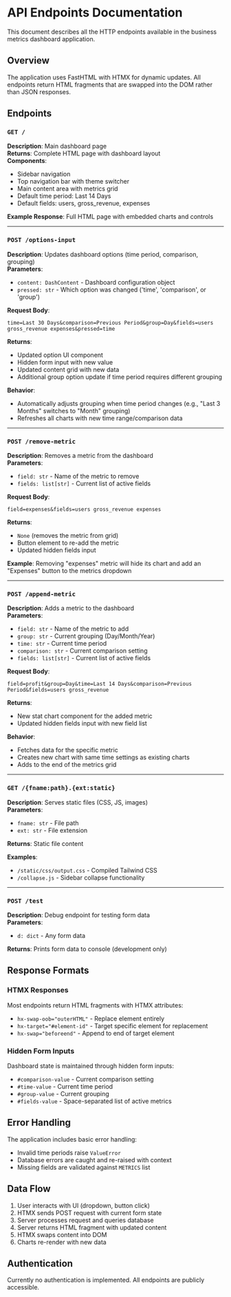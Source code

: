 # API Endpoints Documentation

This document describes all the HTTP endpoints available in the business metrics dashboard application.

## Overview

The application uses FastHTML with HTMX for dynamic updates. All endpoints return HTML fragments that are swapped into the DOM rather than JSON responses.

## Endpoints

### `GET /`
**Description**: Main dashboard page  
**Returns**: Complete HTML page with dashboard layout  
**Components**:
- Sidebar navigation
- Top navigation bar with theme switcher
- Main content area with metrics grid
- Default time period: Last 14 Days
- Default fields: users, gross_revenue, expenses

**Example Response**: Full HTML page with embedded charts and controls

---

### `POST /options-input`
**Description**: Updates dashboard options (time period, comparison, grouping)  
**Parameters**:
- `content: DashContent` - Dashboard configuration object
- `pressed: str` - Which option was changed ('time', 'comparison', or 'group')

**Request Body**:
```
time=Last 30 Days&comparison=Previous Period&group=Day&fields=users gross_revenue expenses&pressed=time
```

**Returns**: 
- Updated option UI component
- Hidden form input with new value
- Updated content grid with new data
- Additional group option update if time period requires different grouping

**Behavior**:
- Automatically adjusts grouping when time period changes (e.g., "Last 3 Months" switches to "Month" grouping)
- Refreshes all charts with new time range/comparison data

---

### `POST /remove-metric`
**Description**: Removes a metric from the dashboard  
**Parameters**:
- `field: str` - Name of the metric to remove
- `fields: list[str]` - Current list of active fields

**Request Body**:
```
field=expenses&fields=users gross_revenue expenses
```

**Returns**:
- `None` (removes the metric from grid)
- Button element to re-add the metric
- Updated hidden fields input

**Example**: Removing "expenses" metric will hide its chart and add an "Expenses" button to the metrics dropdown

---

### `POST /append-metric`
**Description**: Adds a metric to the dashboard  
**Parameters**:
- `field: str` - Name of the metric to add
- `group: str` - Current grouping (Day/Month/Year)
- `time: str` - Current time period
- `comparison: str` - Current comparison setting
- `fields: list[str]` - Current list of active fields

**Request Body**:
```
field=profit&group=Day&time=Last 14 Days&comparison=Previous Period&fields=users gross_revenue
```

**Returns**:
- New stat chart component for the added metric
- Updated hidden fields input with new field list

**Behavior**:
- Fetches data for the specific metric
- Creates new chart with same time settings as existing charts
- Adds to the end of the metrics grid

---

### `GET /{fname:path}.{ext:static}`
**Description**: Serves static files (CSS, JS, images)  
**Parameters**:
- `fname: str` - File path
- `ext: str` - File extension

**Returns**: Static file content

**Examples**:
- `/static/css/output.css` - Compiled Tailwind CSS
- `/collapse.js` - Sidebar collapse functionality

---

### `POST /test`
**Description**: Debug endpoint for testing form data  
**Parameters**:
- `d: dict` - Any form data

**Returns**: Prints form data to console (development only)

## Response Formats

### HTMX Responses
Most endpoints return HTML fragments with HTMX attributes:

- `hx-swap-oob="outerHTML"` - Replace element entirely
- `hx-target="#element-id"` - Target specific element for replacement
- `hx-swap="beforeend"` - Append to end of target element

### Hidden Form Inputs
Dashboard state is maintained through hidden form inputs:
- `#comparison-value` - Current comparison setting
- `#time-value` - Current time period  
- `#group-value` - Current grouping
- `#fields-value` - Space-separated list of active metrics

## Error Handling

The application includes basic error handling:
- Invalid time periods raise `ValueError`
- Database errors are caught and re-raised with context
- Missing fields are validated against `METRICS` list

## Data Flow

1. User interacts with UI (dropdown, button click)
2. HTMX sends POST request with current form state
3. Server processes request and queries database
4. Server returns HTML fragment with updated content
5. HTMX swaps content into DOM
6. Charts re-render with new data

## Authentication

Currently no authentication is implemented. All endpoints are publicly accessible.